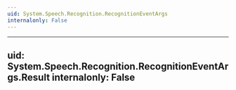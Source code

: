 ```yaml
---
uid: System.Speech.Recognition.RecognitionEventArgs
internalonly: False
---
```


---
uid: System.Speech.Recognition.RecognitionEventArgs.Result
internalonly: False
---
